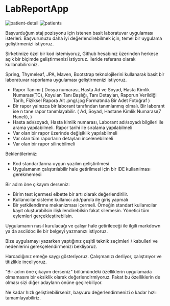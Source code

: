 # LabReportApp

![patient-detail](https://user-images.githubusercontent.com/84589118/174440094-c30c976b-b3fa-4b28-817e-dfe55ba5d33e.png)
![patients](https://user-images.githubusercontent.com/84589118/174440151-d7f6c957-7f8b-41be-ab71-d701d56721ea.png)

Başvurduğum staj pozisyonu için istenen basit laboratuvar uygulaması isterleri:
Başvurunuzu daha iyi değerlendirebilmek için, temel bir uygulama
geliştirmenizi istiyoruz.

Şirketimize özel bir kod istemiyoruz, Github hesabınız üzerinden
herkese açık bir biçimde geliştirmenizi istiyoruz. İleride referans
olarak kullanabilirsiniz.

Spring, Thymeleaf, JPA, Maven, Bootstrap teknolojilerini kullanarak
basit bir laboratuvar raporlama uygulaması geliştirmenizi istiyoruz.

* Rapor Tanımı ( Dosya numarası, Hasta Ad ve Soyad, Hasta Kimlik
Numarası(TC), Koyulan Tanı Başlığı, Tanı Detayları, Raporun Verildiği
Tarih, Fiziksel Rapora Ait .png/.jpg Formatında Bir Adet Fotoğraf )
* Bir rapor yalnızca bir laborant tarafından tanımlanmış olmalı. Bir
laborant ise  n tane rapor tanımlayabilir. ( Ad, Soyad, Hastane Kimlik
Numarası(7 Haneli), )
* Hasta adı/soyadı, Hasta kimlik numarası, Laborant adı/soyadı
bilgileri ile arama yapılabilmeli. Rapor tarihi ile sıralama
yapılabilmeli
* Var olan bir rapor üzerinde değişiklik yapılabilmeli
* Var olan tüm raporların detayları incelenebilmeli
* Var olan bir rapor silinebilmeli

Beklentilerimiz:
* Kod standartlarına uygun yazılım geliştirilmesi
* Uygulamanın çalıştırılabilir hale getirilmesi için bir IDE
kullanılması gerekmemesi

Bir adım öne çıkayım derseniz:
* Birim test içermesi elbette bir artı olarak değerlendirilir.
* Kullanıcılar sisteme kullanıcı adı/parola ile giriş yapmalı
* Bir yetkilendirme mekanizması içermeli. Örneğin standart kullanıcılar
kayıt oluşturabilsin ilişkilendirebilsin fakat silemesin. Yönetici tüm
eylemleri gerçekleştirebilsin.

Uygulamanın nasıl kurulacağı ve çalışır hale getirileceği ile ilgili
markdown ya da asciidoc ile bir belgeyi yazmanızı istiyoruz.

Bize uygulamayı yazarken yaptığınız çeşitli teknik seçimleri / kabulleri
ve nedenlerini gerekçelendirmenizi bekliyoruz.

Harcadığınız emeğe saygı gösteriyoruz. Çalışmanızı derliyor,
çalıştırıyor ve titizlikle inceliyoruz.

"Bir adım öne çıkayım derseniz" bölümündeki özelliklerin uygulamada
olmamasını bir eksiklik olarak değerlendirmiyoruz. Fakat bu özelliklerin
de olması sizi diğer adayların önüne geçirebiliyor.

Ne kadar hızlı geliştirebilirseniz, başvuru değerlendirmenizi o kadar
hızlı tamamlayabiliriz.
